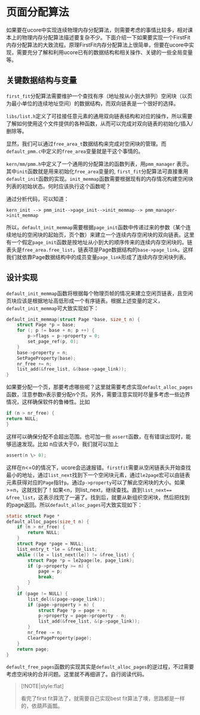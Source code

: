 # 页面分配算法

如果要在ucore中实现连续物理内存分配算法，则需要考虑的事情比较多，相对课本上的物理内存分配算法描述要复杂不少。下面介绍一下如果要实现一个FirstFit内存分配算法的大致流程。原理FirstFit内存分配算法上很简单，但要在ucore中实现，需要充分了解和利用ucore已有的数据结构和相关操作、关键的一些全局变量等。

## 关键数据结构与变量

`first_fit`分配算法需要维护一个查找有序（地址按从小到大排列）空闲块（以页为最小单位的连续地址空间）的数据结构，而双向链表是一个很好的选择。

`libs/list.h`定义了可挂接任意元素的通用双向链表结构和对应的操作，所以需要了解如何使用这个文件提供的各种函数，从而可以完成对双向链表的初始化/插入/删除等。

显然，我们可以通过`free_area_t`数据结构来完成对空闲块的管理。而`default_pmm.c`中定义的`free_area`变量就是干这个事情的。

`kern/mm/pmm.h`中定义了一个通用的分配算法的函数列表，用`pmm_manager` 表示。其中`init`函数就是用来初始化`free_area`变量的, `first_fit`分配算法可直接重用`default_init`函数的实现。`init_memmap`函数需要根据现有的内存情况构建空闲块列表的初始状态。何时应该执行这个函数呢？

通过分析代码，可以知道：

```
kern_init --> pmm_init-->page_init-->init_memmap--> pmm_manager->init_memmap
```

所以，`default_init_memmap`需要根据`page_init`函数中传递过来的参数（某个连续地址的空闲块的起始页，页个数）来建立一个连续内存空闲块的双向链表。这里有一个假定`page_init`函数是按地址从小到大的顺序传来的连续内存空闲块的。链表头是`free_area.free_list`，链表项是Page数据结构的`base->page_link`。这样我们就依靠Page数据结构中的成员变量`page_link`形成了连续内存空闲块列表。

## 设计实现

`default_init_memmap`函数将根据每个物理页帧的情况来建立空闲页链表，且空闲页块应该是根据地址高低形成一个有序链表。根据上述变量的定义，`default_init_memmap`可大致实现如下：

```c
default_init_memmap(struct Page *base, size_t n) {
    struct Page *p = base;
    for (; p != base + n; p ++) {
        p->flags = p->property = 0;
        set_page_ref(p, 0);
    }
    base->property = n;
    SetPageProperty(base);
    nr_free += n;
    list_add(&free_list, &(base->page_link));
}
```

如果要分配一个页，那要考虑哪些呢？这里就需要考虑实现`default_alloc_pages`函数，注意参数n表示要分配n个页。另外，需要注意实现时尽量多考虑一些边界情况，这样确保软件的鲁棒性。比如

```c
if (n > nr_free) {
return NULL;
}
```

这样可以确保分配不会超出范围。也可加一些 `assert`函数，在有错误出现时，能够迅速发现。比如 n应该大于0，我们就可以加上

```c
assert(n \> 0);
```

这样在n<=0的情况下，ucore会迅速报错。`firstfit`需要从空闲链表头开始查找最小的地址，通过`list_next`找到下一个空闲块元素，通过`le2page`宏可以由链表元素获得对应的`Page`指针`p`。通过`p->property`可以了解此空闲块的大小。如果>=n，这就找到了！如果<n，则list_next，继续查找。直到`list_next== &free_list`，这表示找完了一遍了。找到后，就要从新组织空闲块，然后把找到的page返回。所以`default_alloc_pages`可大致实现如下：

```c
static struct Page *
default_alloc_pages(size_t n) {
    if (n > nr_free) {
        return NULL;
    }
    struct Page *page = NULL;
    list_entry_t *le = &free_list;
    while ((le = list_next(le)) != &free_list) {
        struct Page *p = le2page(le, page_link);
        if (p->property >= n) {
            page = p;
            break;
        }
    }
    if (page != NULL) {
        list_del(&(page->page_link));
        if (page->property > n) {
            struct Page *p = page + n;
            p->property = page->property - n;
            list_add(&free_list, &(p->page_link));
        }
        nr_free -= n;
        ClearPageProperty(page);
    }
    return page;
}
```

`default_free_pages`函数的实现其实是`default_alloc_pages`的逆过程，不过需要考虑空闲块的合并问题。这里就不再细讲了。自行阅读代码。

> [!NOTE|style:flat]
>
> 看完了first fit算法了，就需要自己实现best fit算法了噢，思路都是一样的，依葫芦画瓢。